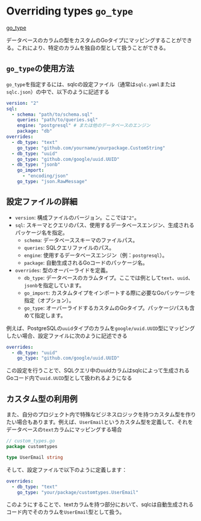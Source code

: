# Overriding types `go_type`

[go_type](https://docs.sqlc.dev/en/stable/howto/overrides.html#the-go-type-map)

データベースのカラムの型をカスタムのGoタイプにマッピングすることができる。これにより、特定のカラムを独自の型として扱うことができる。

## `go_type`の使用方法

`go_type`を指定するには、sqlcの設定ファイル（通常は`sqlc.yaml`または`sqlc.json`）の中で、以下のように記述する

```yaml
version: "2"
sql:
  - schema: "path/to/schema.sql"
    queries: "path/to/queries.sql"
    engine: "postgresql" # または他のデータベースのエンジン
    package: "db"
overrides:
  - db_type: "text"
    go_type: "github.com/yourname/yourpackage.CustomString"
  - db_type: "uuid"
    go_type: "github.com/google/uuid.UUID"
  - db_type: "jsonb"
    go_import:
      - "encoding/json"
    go_type: "json.RawMessage"
```

## 設定ファイルの詳細

- `version`: 構成ファイルのバージョン。ここでは`"2"`。
- `sql`: スキーマとクエリのパス、使用するデータベースエンジン、生成されるパッケージ名を指定。
  - `schema`: データベーススキーマのファイルパス。
  - `queries`: SQLクエリファイルのパス。
  - `engine`: 使用するデータベースエンジン（例：`postgresql`）。
  - `package`: 自動生成されるGoコードのパッケージ名。
- `overrides`: 型のオーバーライドを定義。
  - `db_type`: データベースのカラムタイプ。ここでは例として`text`、`uuid`、`jsonb`を指定しています。
  - `go_import`: カスタムタイプをインポートする際に必要なGoパッケージを指定（オプション）。
  - `go_type`: オーバーライドするカスタムのGoタイプ。パッケージパスも含めて指定します。

例えば、PostgreSQLの`uuid`タイプのカラムを`google/uuid.UUID`型にマッピングしたい場合、設定ファイルに次のように記述できる

```yaml
overrides:
  - db_type: "uuid"
    go_type: "github.com/google/uuid.UUID"
```

この設定を行うことで、SQLクエリ中のuuidカラムはsqlcによって生成されるGoコード内で`uuid.UUID`型として扱われるようになる

## カスタム型の利用例

また、自分のプロジェクト内で特殊なビジネスロジックを持つカスタム型を作りたい場合もあります。例えば、`UserEmail`というカスタム型を定義して、それをデータベースの`text`カラムにマッピングする場合

```go
// custom_types.go
package customtypes

type UserEmail string
```

そして、設定ファイルで以下のように定義します：

```yaml
overrides:
  - db_type: "text"
    go_type: "your/package/customtypes.UserEmail"
```

このようにすることで、textカラムを持つ部分において、sqlcは自動生成されるコード内でそのカラムを`UserEmail`型として扱う。
